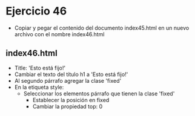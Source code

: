 # Ejercicio 46

* Copiar y pegar el contenido del documento index45.html en un nuevo archivo con el nombre index46.html

## index46.html
* Title: 'Esto está fijo!'
* Cambiar el texto del título h1 a 'Esto está fijo!'
* Al segundo párrafo agregar la clase 'fixed'
* En la etiqueta style:
  * Seleccionar los elementos párrafo que tienen la clase 'fixed'
    * Establecer la posición en fixed
    * Cambiar la propiedad top: 0